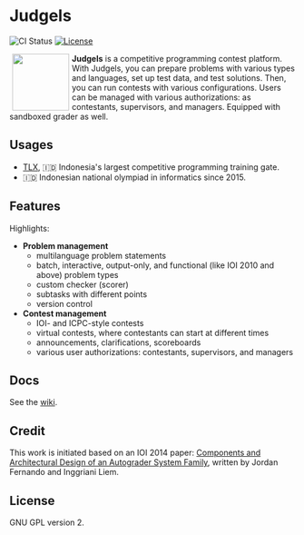 # Judgels

![CI Status](https://github.com/ia-toki/judgels/workflows/ci/badge.svg)
[![License](https://img.shields.io/github/license/ia-toki/judgels.svg)](https://github.com/ia-toki/judgels/blob/master/LICENSE.txt)

<img src="https://raw.githubusercontent.com/ia-toki/judgels/master/judgels-frontends/raphael/src/assets/images/logo.png" align="left" height="100" hspace="5"/>

**Judgels** is a competitive programming contest platform. With Judgels, you can prepare problems with various types and languages, set up test data, and test solutions. Then, you can run contests with various configurations. Users can be managed with various authorizations: as contestants, supervisors, and managers. Equipped with sandboxed grader as well.

## Usages

- [TLX](https://tlx.toki.id), :indonesia: Indonesia's largest competitive programming training gate.
- :indonesia: Indonesian national olympiad in informatics since 2015.

## Features

Highlights:

- **Problem management**
  - multilanguage problem statements
  - batch, interactive, output-only, and functional (like IOI 2010 and above) problem types
  - custom checker (scorer)
  - subtasks with different points
  - version control
- **Contest management**
  - IOI- and ICPC-style contests
  - virtual contests, where contestants can start at different times
  - announcements, clarifications, scoreboards
  - various user authorizations: contestants, supervisors, and managers

## Docs

See the [wiki](https://github.com/ia-toki/judgels/wiki).

## Credit

This work is initiated based on an IOI 2014 paper: [Components and Architectural Design
of an Autograder System Family](http://www.ioinformatics.org/oi/pdf/v8_2014_69_80.pdf), written by Jordan Fernando and Inggriani Liem.

## License

GNU GPL version 2.

